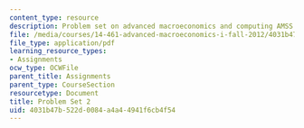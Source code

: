 ```yaml
---
content_type: resource
description: Problem set on advanced macroeconomics and computing AMSS.
file: /media/courses/14-461-advanced-macroeconomics-i-fall-2012/4031b47b522d0084a4a44941f6cb4f54_MIT14_461F12_pset2.pdf
file_type: application/pdf
learning_resource_types:
- Assignments
ocw_type: OCWFile
parent_title: Assignments
parent_type: CourseSection
resourcetype: Document
title: Problem Set 2
uid: 4031b47b-522d-0084-a4a4-4941f6cb4f54
---
```

